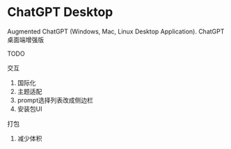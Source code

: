 # ChatGPT Desktop

Augmented ChatGPT (Windows, Mac, Linux Desktop Application). ChatGPT桌面端增强版


TODO

交互
1. 国际化
2. 主题适配
3. prompt选择列表改成侧边栏      
4. 安装包UI

打包
1. 减少体积